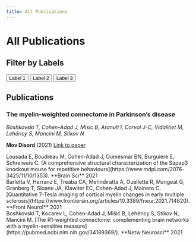 ```yaml
---
title: All Publications
---
```


# All Publications

## Filter by Labels

<div id="filter-box">
</div>

<button class="label" data-label="label1">Label 1</button>
<button class="label" data-label="label2">Label 2</button>
<button class="label" data-label="label3">Label 3</button>

## Publications

<div class="publications-container">
    <div class="publication" data-labels="label1">
        <h3>The myelin-weighted connectome in Parkinson’s disease</h3>
        <p><em>Boshkovski T, Cohen-Adad J, Misic B, Aranult I, Corvol J-C, Vidailhet M, Lehéricy S, Mancini M, Stikov N</em></p>
        <p><strong>Mov Disord</strong> (2021) <a href="http://doi.org/10.1002/mds.28891">Link to paper</a></p>
    </div>
    <div class="publication" data-labels="label2">
        Lousada E, Boudreau M, Cohen-Adad J, Oumesmar BN, Burguiere E, Schreiweis C. [A comprehensive structural characterization of the Sapap3 knockout mouse for repetitive behaviours](https://www.mdpi.com/2076-3425/11/10/1353). **Brain Sci** 2021
    </div>
    <div class="publication" data-labels="label3">
        Barletta V, Herranz E, Treaba CA, Mehndiratta A, Ouellette R, Mangeat G, Granberg T, Sloane JA, Klawiter EC, Cohen-Adad J, Mainero C. [Quantitative 7-Tesla imaging of cortical myelin changes in early multiple sclerosis](https://www.frontiersin.org/articles/10.3389/fneur.2021.714820). **Front Neurol** 2021
    </div>
    <div class="publication" data-labels="label3">
        Boshkovski T, Kocarev L, Cohen-Adad J, Mišić B, Lehéricy S, Stikov N, Mancini M. [The R1-weighted connectome: complementing brain networks with a myelin-sensitive measure](https://pubmed.ncbi.nlm.nih.gov/34189369/). **Netw Neurosci** 2021
    </div>
</div>
